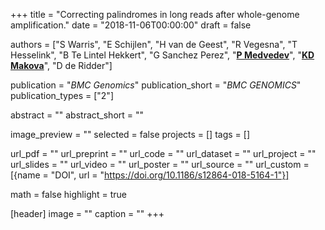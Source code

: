 +++
title = "Correcting palindromes in long reads after whole-genome amplification."
date = "2018-11-06T00:00:00"
draft = false

authors = ["S Warris", "E Schijlen", "H van de Geest", "R Vegesna", "T Hesselink", "B Te Lintel Hekkert", "G Sanchez Perez", "[__P Medvedev__](http://medvedevgroup.com)", "[__KD Makova__](http://www.bx.psu.edu/makova_lab)", "D de Ridder"]

publication = "_BMC Genomics_"
publication_short = "_BMC GENOMICS_"
publication_types = ["2"]

abstract = ""
abstract_short = ""

image_preview = ""
selected = false
projects = []
tags = []

url_pdf = ""
url_preprint = ""
url_code = ""
url_dataset = ""
url_project = ""
url_slides = ""
url_video = ""
url_poster = ""
url_source = ""
url_custom = [{name = "DOI", url = "https://doi.org/10.1186/s12864-018-5164-1"}]

math = false
highlight = true

[header]
image = ""
caption = ""
+++
